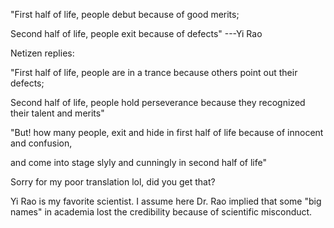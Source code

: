 
"First half of life, people debut because of good merits;

 Second half of life, people exit because of defects"
                                                            ---Yi Rao

Netizen replies:

"First half of life, people are in a trance because others point out their defects;

 Second half of life, people hold perseverance because they recognized their talent and merits"

 "But! how many people, exit and hide in first half of life because of innocent and confusion,

  and come into stage slyly and cunningly in second half of life"


Sorry for my poor translation lol, did you get that?

Yi Rao is my favorite scientist. I assume here Dr. Rao implied that some "big names" in academia lost the credibility because of scientific misconduct.
